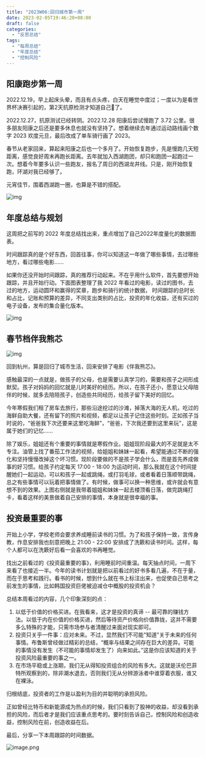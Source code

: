 ```yaml
---
title: "2023W06:回归城市第一周"
date: 2023-02-05T19:46:20+08:00
draft: false
categories:
  - "反思总结"
tags:
  - "每周总结"
  - "年度总结"
  - "控制风险"
---
```


## 阳康跑步第一周

2022.12.19，早上起床头晕，而且有点头疼，白天在睡觉中度过；一度以为是看世界杯决赛引起的，第2天抗原检测才知道自己🐑了。

2022.12.27，抗原测试已经转阴。2022.12.28 阳康后尝试慢跑了 3.72 公里。很多朋友阳康之后还是要多休息也就没有坚持了。想着继续去年通过运动路线画个数字 2023 欢度元旦，最后改成了单车骑行画了 2023。

春节从老家回来，算起来阳康之后也一个多月了。开始恢复跑步，先是慢跑几天短距离，感觉良好周末再跑长距离。去年就加入西湖跑团，却只和跑团一起跑过一次。想着今年要多认识一些跑友，报名了周日的西湖龙井线。只是，刚开始恢复跑，环湖对我已经够了。

元宵佳节，围着西湖跑一圈，也算是不错的搭配。

![img](https://cdn.nlark.com/yuque/0/2023/png/177619/1675600128594-64cac4ac-e1a2-41a9-8da9-9bc6ceebf418.png)

## 年度总结与规划

这周把之前写的 2022 年度总结找出来，重点增加了自己2022年度量化的数据图表。

时间跟踪真的是个好东西，回首往事，你可以知道这一年做了哪些事情，去过哪些地方，看过哪些电影……

如果你还没开始时间跟踪，真的推荐行动起来。不在乎用什么软件，首先要想开始跟踪，并且开始行动。下面图表整理了我 2022 年看过的电影，读过的图书，去过的地方，运动圆环和赢得的奖章，跑步和骑行的统计数据， 时间跟踪的总时长和占比，记账和预算的差异，不同支出类别的占比，投资的年化收益，还有买过的电子设备，发布的集合量化版本。

![img](https://cdn.nlark.com/yuque/0/2023/png/177619/1675600760313-043eb781-07bb-4f74-8017-ce86f10f41c7.png)

## 春节档伴我熊芯

![img](https://cdn.nlark.com/yuque/0/2023/png/177619/1675604839252-2c97be74-71e6-43f0-a0a5-3b937b36c153.png)

回到杭州，算是回归了城市生活，回来安排了电影《伴我熊芯》。

感触最深的一点就是，做孩子的父母，也是需要认真学习的，需要和孩子之间形成默契。孩子对妈妈的回忆就是儿时美好的经历。所以，在孩子还小，愿意让父母陪伴的时候，就多去陪陪孩子，创造些共同经历，给孩子留下美好的回忆。

今年寒假我们租了房车去旅行，那些沿途挖过的沙滩，掉落大海的无人机，吃过的海鲜自助大餐，还有留下的照片和视频，都足以让孩子记住这些时刻。正如孩子当时说的，“爸爸我下次还要来这里吃海鲜”，“爸爸，下次我还要到这里来玩”，这是属于她们的记忆……

除了娱乐，姐姐还有个重要的事情就是寒假作业。姐姐现阶段最大的不足就是太不专注。油管上找了番茄工作法的视频，给姐姐和妹妹一起看，希望能通过不断的强化和坚持慢慢改掉这个坏习惯。现阶段要做的不是孩子学会什么，而是首先养成做事的好习惯。给孩子约定每天 17:00 - 18:00 为运动时间，那么我就在这个时间提醒她们一起运动，可以和孩子一起或跳绳，或打羽毛球，或者看着日落顺带跳绳，总之有些事情可以玩着把事情做了。有时候，做事可以换一种思维，或许就会有意想不到的效果。上图右侧就是我带着姐姐和妹妹一起去楼顶看日落，做完跳绳打卡，看着这样的美景做着自己安排的事情，本身就是很幸福的事。

## 投资最重要的事

开始上小学，学校老师会要求养成睡前读书的习惯。为了和孩子保持一致，言传身教，作息安排我也刻意把晚上 21:00 - 22:00 安排成了洗簌和读书时间。这样，每个人都可以在洗簌好后看一会喜欢的书再睡觉。

找出之前看过的《投资最重要的事》，利用睡前时间重温。每天抽点时间，一周下来看了也接近一半。今年的读书计划就是把以前看过的好书多看几遍，不在于量，而在于思考和践行。看书的时候，想到什么就在书上标注出来，也促使自己思考之前发生的事情，比如韩国投资巨佬被迫减仓中概股的投资机会？

总结本周看过的内容，几个印象深刻的点：

1. 以低于价值的价格买进。在我看来，这才是投资的真谛 -- 最可靠的赚钱方法。以低于内在价值的价格买进，然后等待资产价格向价值靠拢，这并不需要多么特殊的才能，只需市场参与者清醒过来面对现实即可。
2. 投资只关乎一件事：应对未来。不过，显然我们不可能"知道"关于未来的任何事情。布鲁斯曾经做过精彩的总结，“概率与结果之间存在巨大的差异。可能的事情没有发生（不可能的事情却发生了）向来如此。”这是你应该知道的关于投资风险最重要的事之一。
3. 在市场平稳或上涨期，我们无从得知投资组合的风险有多大。这就是沃伦巴菲特所观察到的，除非潮水退去，否则我们无从分辨游泳者中谁穿着衣服，谁又在裸泳。

归根结底，投资者的工作是以盈利为目的并聪明的承担风险。

正如曾经比特币和新能源成为热点的时候，我们只看到了股神的收益，却没看到承担的风险，而后者才是我们应该重点思考的。要时刻告诉自己，控制风险和创造收益，控制风险在前，创造收益在后。

最后，分享一下本周跟踪的时间数据。

![image.png](https://cdn.nlark.com/yuque/0/2023/png/177619/1675611901342-9360ef1c-b63f-41d9-b72a-2921fe4416d1.png?x-oss-process=image%2Fresize%2Cw_1500%2Climit_0)
